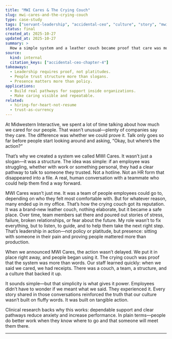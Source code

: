 ```yaml
---
title: "MWI Cares & The Crying Couch"
slug: mwi-cares-and-the-crying-couch
type: case-study
tags: ["servant-leadership", "accidental-ceo", "culture", "story", "mwi-cares"]
status: final
created_at: 2025-10-27
updated_at: 2025-10-27
summary: >
  How a simple system and a leather couch became proof that care was more than words. MWI Cares transformed leadership from talk into tangible presence.
source:
  kind: internal
  citation_keys: ["accidental-ceo-chapter-4"]
takeaways:
  - Leadership requires proof, not platitudes.
  - People trust structure more than slogans.
  - Presence matters more than policy.
applications:
  - Build real pathways for support inside organizations.
  - Make caring visible and repeatable.
related:
  - hiring-for-heart-not-resume
  - trust-as-currency
---
```


At Midwestern Interactive, we spent a lot of time talking about how much we cared for our people. That wasn’t unusual—plenty of companies say they care. The difference was whether we could prove it. Talk only goes so far before people start looking around and asking, “Okay, but where’s the action?”

That’s why we created a system we called MWI Cares. It wasn’t just a slogan—it was a structure. The idea was simple: if an employee was struggling, whether with work or something personal, they had a clear pathway to talk to someone they trusted. Not a hotline. Not an HR form that disappeared into a file. A real, human conversation with a teammate who could help them find a way forward.

MWI Cares wasn’t just me. It was a team of people employees could go to, depending on who they felt most comfortable with. But for whatever reason, many ended up in my office. That’s how the crying couch got its reputation. It was a brand-new leather couch, nothing elaborate, but it became a safe place. Over time, team members sat there and poured out stories of stress, failure, broken relationships, or fear about the future. My role wasn’t to fix everything, but to listen, to guide, and to help them take the next right step. That’s leadership in action—not policy or platitude, but presence: sitting with someone in their pain and proving people mattered more than production.

When we announced MWI Cares, the action wasn’t delayed. We put it in place right away, and people began using it. The crying couch was proof that the system was more than words. Our staff learned quickly: when we said we cared, we had receipts. There was a couch, a team, a structure, and a culture that backed it up.

It sounds simple—but that simplicity is what gives it power. Employees didn’t have to wonder if we meant what we said. They experienced it. Every story shared in those conversations reinforced the truth that our culture wasn’t built on fluffy words. It was built on tangible action.

Clinical research backs why this works: dependable support and clear pathways reduce anxiety and increase performance. In plain terms—people do better work when they know where to go and that someone will meet them there.

---
